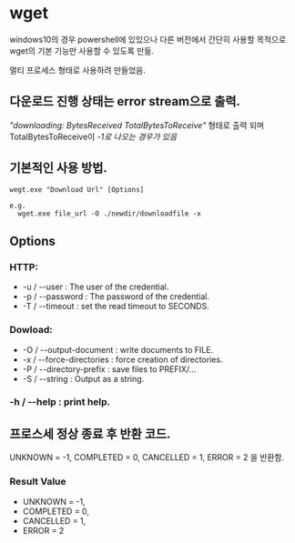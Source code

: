 # wget

windows10의 경우 powershell에 있있으나 다른 버전에서 간단히 사용할 목적으로  
wget의 기본 기능만 사용할 수 있도록 만듦.  

멀티 프로세스 형태로 사용하려 만들었음.  

## 다운로드 진행 상태는 error stream으로 출력.  
  _"downloading: BytesReceived TotalBytesToReceive"_ 형태로 출력 되며 TotalBytesToReceive이 *-1로 나오는 경우가 있음*
  
  
## 기본적인 사용 방법.  
  ```console
  wegt.exe "Download Url" [Options]
  
  e.g.
	wget.exe file_url -O ./newdir/downloadfile -x
  ```
  
  
## Options  
### HTTP:  
* -u / --user     : The user of the credential.  
* -p / --password : The password of the credential.  
* -T / --timeout  : set the read timeout to SECONDS.  
### Dowload:  
* -O / --output-document    : write documents to FILE.  
* -x / --force-directories  : force creation of directories.  
* -P / --directory-prefix   : save files to PREFIX/...  
* -S / --string             : Output as a string.  
### -h / --help : print help.  
  
  
## 프로스세 정상 종료 후 반환 코드.  
  UNKNOWN = -1, COMPLETED = 0, CANCELLED = 1, ERROR = 2 을 반환함.
### Result Value  
* UNKNOWN = -1,  
* COMPLETED = 0,  
* CANCELLED = 1,  
* ERROR = 2
